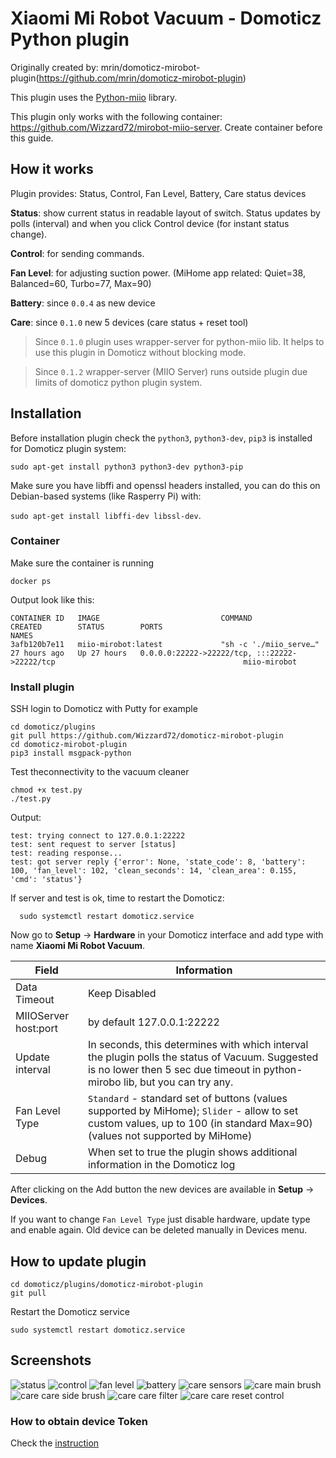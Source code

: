 
# Xiaomi Mi Robot Vacuum - Domoticz Python plugin

Originally created by: mrin/domoticz-mirobot-plugin(https://github.com/mrin/domoticz-mirobot-plugin)

This plugin uses the [Python-miio](https://github.com/rytilahti/python-miio) library.

This plugin only works with the following container: https://github.com/Wizzard72/mirobot-miio-server. Create container before this guide.


## How it works

Plugin provides: Status, Control, Fan Level, Battery, Care status devices

**Status**: show current status in readable layout of switch. Status updates by polls 
(interval) and when you click Control device (for instant status change).

**Control**: for sending commands.

**Fan Level**: for adjusting suction power. (MiHome app related: Quiet=38, Balanced=60, Turbo=77, Max=90)

**Battery**: since ```0.0.4``` as new device

**Care**: since ```0.1.0``` new 5 devices (care status + reset tool)

>Since ```0.1.0``` plugin uses wrapper-server for python-miio lib. It helps to use this plugin in Domoticz without blocking mode.

>Since ```0.1.2``` wrapper-server (MIIO Server) runs outside plugin due limits of domoticz python plugin system.

## Installation

Before installation plugin check the `python3`, `python3-dev`, `pip3` is installed for Domoticz plugin system:

```sudo apt-get install python3 python3-dev python3-pip```

Make sure you have libffi and openssl headers installed, you can do this on Debian-based systems (like Rasperry Pi) with:

```sudo apt-get install libffi-dev libssl-dev```.

### Container
  
  Make sure the container is running
  
  ```docker ps```
  
  Output look like this:
  
  ```
CONTAINER ID   IMAGE                           COMMAND                  CREATED        STATUS        PORTS                                                                                  NAMES
3afb120b7e11   miio-mirobot:latest             "sh -c './miio_serve…"   27 hours ago   Up 27 hours   0.0.0.0:22222->22222/tcp, :::22222->22222/tcp                                          miio-mirobot
```
### Install plugin

  SSH login to Domoticz with Putty for example
  
  ```
  cd domoticz/plugins
  git pull https://github.com/Wizzard72/domoticz-mirobot-plugin
  cd domoticz-mirobot-plugin 
  pip3 install msgpack-python
  ```
  
  Test theconnectivity to the vacuum cleaner
  ```
  chmod +x test.py
  ./test.py
  ```
  
  Output:
  ```
  test: trying connect to 127.0.0.1:22222
  test: sent request to server [status]
  test: reading response...
  test: got server reply {'error': None, 'state_code': 8, 'battery': 100, 'fan_level': 102, 'clean_seconds': 14, 'clean_area': 0.155, 'cmd': 'status'}
```

If server and test is ok, time to restart the Domoticz:
```
  sudo systemctl restart domoticz.service
```

Now go to **Setup** -> **Hardware** in your Domoticz interface and add type with name **Xiaomi Mi Robot Vacuum**.

| Field | Information|
| ----- | ---------- |
| Data Timeout | Keep Disabled |
| MIIOServer host:port | by default 127.0.0.1:22222 |
| Update interval | In seconds, this determines with which interval the plugin polls the status of Vacuum. Suggested is no lower then 5 sec due timeout in python-mirobo lib, but you can try any.  |
| Fan Level Type | ```Standard``` - standard set of buttons (values supported by MiHome); ```Slider``` - allow to set custom values, up to 100 (in standard Max=90) (values not supported by MiHome) |
| Debug | When set to true the plugin shows additional information in the Domoticz log |

After clicking on the Add button the new devices are available in **Setup** -> **Devices**.

If you want to change ```Fan Level Type``` just disable hardware, update type and enable again. Old device can be deleted manually in Devices menu.

## How to update plugin

```
cd domoticz/plugins/domoticz-mirobot-plugin
git pull
```

Restart the Domoticz service
```
sudo systemctl restart domoticz.service
```

## Screenshots

![status](https://github.com/Wizzard72/domoticz-mirobot-plugin/blob/master/image/RoborockStatus.png)
![control](https://github.com/Wizzard72/domoticz-mirobot-plugin/blob/master/image/RoborockControl.png)
![fan level](https://github.com/Wizzard72/domoticz-mirobot-plugin/blob/master/image/RoborockFanLevel.png)
![battery](https://github.com/Wizzard72/domoticz-mirobot-plugin/blob/master/image/RoborockBattery.png)
![care sensors](https://github.com/Wizzard72/domoticz-mirobot-plugin/blob/master/image/RoborockCareSensors.png)
![care main brush](https://github.com/Wizzard72/domoticz-mirobot-plugin/blob/master/image/RoborockCareMainBrush.png)
![care care side brush](https://github.com/Wizzard72/domoticz-mirobot-plugin/blob/master/image/RoborockCareSideBrush.png)
![care care filter](https://github.com/Wizzard72/domoticz-mirobot-plugin/blob/master/image/RoborockCareFilter.png)
![care care reset control](https://github.com/Wizzard72/domoticz-mirobot-plugin/blob/master/image/RoboRockCareResetControl.png?raw=true)

### How to obtain device Token

Check the [instruction](https://github.com/PiotrMachowski/Xiaomi-cloud-tokens-extractor)
